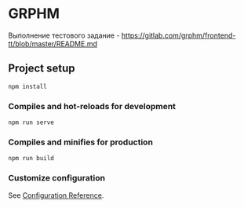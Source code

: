 # GRPHM 
Выполнение тестового задание - https://gitlab.com/grphm/frontend-tt/blob/master/README.md

## Project setup
```
npm install
```

### Compiles and hot-reloads for development
```
npm run serve
```

### Compiles and minifies for production
```
npm run build
```

### Customize configuration
See [Configuration Reference](https://cli.vuejs.org/config/).
